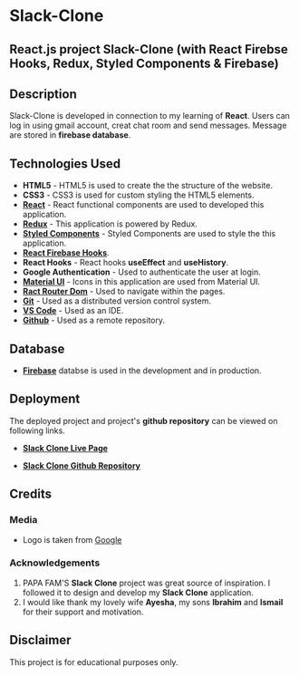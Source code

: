 # Slack-Clone

## React.js project Slack-Clone (with React Firebse Hooks, Redux, Styled Components & Firebase)

## Description

Slack-Clone is developed in connection to my learning of **React**. Users can log in using gmail account, creat chat room and send messages. Message are stored in **firebase database**.

## Technologies Used

- **HTML5** - HTML5 is used to create the the structure of the website.
- **CSS3** - CSS3 is used for custom styling the HTML5 elements.
- **[React](https://reactjs.org/)** - React functional components are used to developed this application.
- **[Redux](https://redux.js.org/)** - This application is powered by Redux.
- **[Styled Components](https://styled-components.com/)** - Styled Components are used to style the this application.
- **[React Firebase Hooks](https://www.npmjs.com/package/react-firebase-hooks)**.
- **React Hooks** - React hooks **useEffect** and **useHistory**.
- **Google Authentication** - Used to authenticate the user at login.
- **[Material UI](https://material-ui.com/)** - Icons in this application are used from Material UI.
- **[Ract Router Dom](https://reactrouter.com/web/guides/quick-start)** - Used to navigate within the pages.
- **[Git](https://git-scm.com/)** - Used as a distributed version control system.
- **[VS Code](https://code.visualstudio.com/)** - Used as an IDE.
- **[Github](https://github.com/)** - Used as a remote repository.

## Database

- **[Firebase](https://firebase.google.com/)** databse is used in the development and in production.

## Deployment

The deployed project and project's **github repository** can be viewed on following links.

- **[Slack Clone Live Page](https://slack-clone-7a183.web.app/)**

- **[Slack Clone Github Repository](https://github.com/sohailshams/slack-clone)**

## Credits

### Media

- Logo is taken from [Google](https://www.google.com/)

### Acknowledgements

1. PAPA FAM'S **Slack Clone** project was great source of inspiration. I followed it to design and develop my **Slack Clone** application.
2. I would like thank my lovely wife **Ayesha**, my sons **Ibrahim** and **Ismail** for their support and motivation.

## Disclaimer

This project is for educational purposes only.
